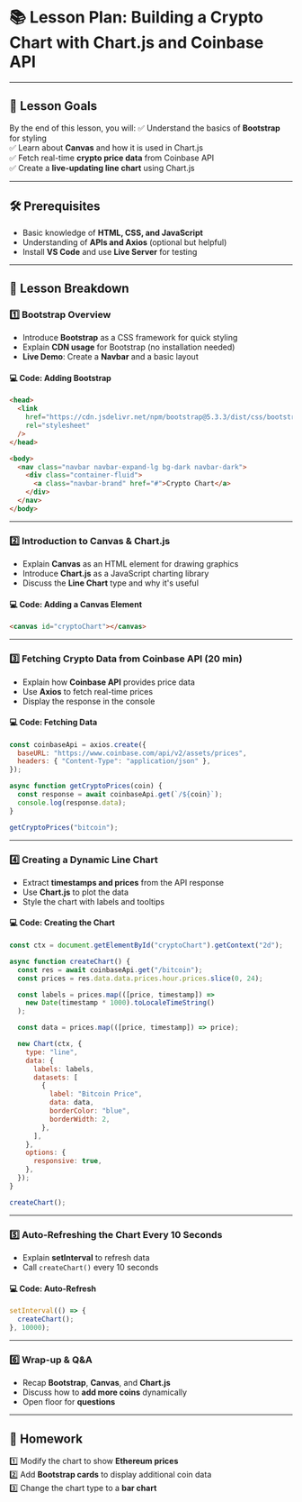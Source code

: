 # **📚 Lesson Plan: Building a Crypto Chart with Chart.js and Coinbase API**

---

## **🎯 Lesson Goals**

By the end of this lesson, you will:
✅ Understand the basics of **Bootstrap** for styling  
✅ Learn about **Canvas** and how it is used in Chart.js  
✅ Fetch real-time **crypto price data** from Coinbase API  
✅ Create a **live-updating line chart** using Chart.js

---

## **🛠 Prerequisites**

- Basic knowledge of **HTML, CSS, and JavaScript**
- Understanding of **APIs and Axios** (optional but helpful)
- Install **VS Code** and use **Live Server** for testing

---

## **📖 Lesson Breakdown**

### **1️⃣ Bootstrap Overview**

- Introduce **Bootstrap** as a CSS framework for quick styling
- Explain **CDN usage** for Bootstrap (no installation needed)
- **Live Demo**: Create a **Navbar** and a basic layout

#### **💻 Code: Adding Bootstrap**

```html
<head>
  <link
    href="https://cdn.jsdelivr.net/npm/bootstrap@5.3.3/dist/css/bootstrap.min.css"
    rel="stylesheet"
  />
</head>

<body>
  <nav class="navbar navbar-expand-lg bg-dark navbar-dark">
    <div class="container-fluid">
      <a class="navbar-brand" href="#">Crypto Chart</a>
    </div>
  </nav>
</body>
```

---

### **2️⃣ Introduction to Canvas & Chart.js**

- Explain **Canvas** as an HTML element for drawing graphics
- Introduce **Chart.js** as a JavaScript charting library
- Discuss the **Line Chart** type and why it's useful

#### **💻 Code: Adding a Canvas Element**

```html
<canvas id="cryptoChart"></canvas>
```

---

### **3️⃣ Fetching Crypto Data from Coinbase API (20 min)**

- Explain how **Coinbase API** provides price data
- Use **Axios** to fetch real-time prices
- Display the response in the console

#### **💻 Code: Fetching Data**

```js
const coinbaseApi = axios.create({
  baseURL: "https://www.coinbase.com/api/v2/assets/prices",
  headers: { "Content-Type": "application/json" },
});

async function getCryptoPrices(coin) {
  const response = await coinbaseApi.get(`/${coin}`);
  console.log(response.data);
}

getCryptoPrices("bitcoin");
```

---

### **4️⃣ Creating a Dynamic Line Chart**

- Extract **timestamps and prices** from the API response
- Use **Chart.js** to plot the data
- Style the chart with labels and tooltips

#### **💻 Code: Creating the Chart**

```js
const ctx = document.getElementById("cryptoChart").getContext("2d");

async function createChart() {
  const res = await coinbaseApi.get("/bitcoin");
  const prices = res.data.data.prices.hour.prices.slice(0, 24);

  const labels = prices.map(([price, timestamp]) =>
    new Date(timestamp * 1000).toLocaleTimeString()
  );

  const data = prices.map(([price, timestamp]) => price);

  new Chart(ctx, {
    type: "line",
    data: {
      labels: labels,
      datasets: [
        {
          label: "Bitcoin Price",
          data: data,
          borderColor: "blue",
          borderWidth: 2,
        },
      ],
    },
    options: {
      responsive: true,
    },
  });
}

createChart();
```

---

### **5️⃣ Auto-Refreshing the Chart Every 10 Seconds**

- Explain **setInterval** to refresh data
- Call `createChart()` every 10 seconds

#### **💻 Code: Auto-Refresh**

```js
setInterval(() => {
  createChart();
}, 10000);
```

---

### **6️⃣ Wrap-up & Q&A**

- Recap **Bootstrap**, **Canvas**, and **Chart.js**
- Discuss how to **add more coins** dynamically
- Open floor for **questions**

---

## **📝 Homework**

1️⃣ Modify the chart to show **Ethereum prices**  
2️⃣ Add **Bootstrap cards** to display additional coin data  
3️⃣ Change the chart type to a **bar chart**
